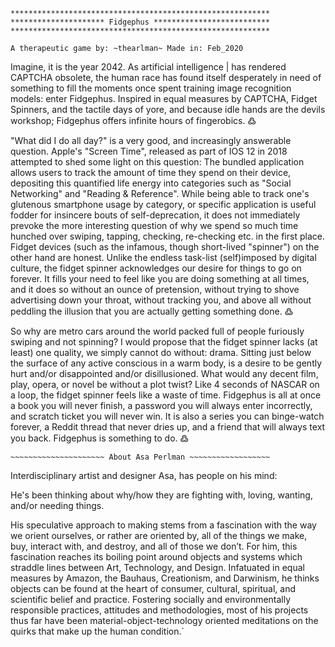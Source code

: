 ~~~~~~~~~~~~~~~~~~~~~~~~~~~~~~~~~~~~~~~~~~~~~~~~~~~~~~~~~~
**********************************************************
********************* Fidgephus **************************
**********************************************************

A therapeutic game by: ~thearlman~ Made in: Feb_2020

~~~~~~~~~~~~~~~~~~~~~~~~~~~~~~~~~~~~~~~~~~~~~~~~~~~~~~~~~~

Imagine, it is the year 2042. As artificial intelligence | has rendered CAPTCHA obsolete, the human race has found itself desperately in need of something to fill the moments once spent training image recognition models: enter Fidgephus. Inspired in equal measures by CAPTCHA, Fidget Spinners, and the tactile days of yore, and because idle hands are the devils workshop; Fidgephus offers infinite hours of fingerobics. ߷

"What did I do all day?" is a very good, and increasingly answerable question. Apple's "Screen Time", released as part of IOS 12 in 2018 attempted to shed some light on this question: The bundled application allows users to track the amount of time they spend on their device, depositing this quantified life energy into categories such as "Social Networking" and "Reading & Reference". While being able to track one's glutenous smartphone usage by category, or specific application is useful fodder for insincere bouts of self-deprecation, it does not immediately prevoke the more interesting question of why we spend so much time hunched over swiping, tapping, checking, re-checking etc. in the first place. Fidget devices (such as the infamous, though short-lived "spinner") on the other hand are honest. Unlike the endless task-list (self)imposed by digital culture, the fidget spinner acknowledges our desire for things to go on forever. It fills your need to feel like you are doing something at all times, and it does so without an ounce of pretension, without trying to shove advertising down your throat, without tracking you, and above all without peddling the illusion that you are actually getting something done. ߷

So why are metro cars around the world packed full of people furiously swiping and not spinning? I would propose that the fidget spinner lacks (at least) one quality, we simply cannot do without: drama. Sitting just below the surface of any active conscious in a warm body, is a desire to be gently hurt and/or disappointed and/or disillusioned. What would any decent film, play, opera, or novel be without a plot twist? Like 4 seconds of NASCAR on a loop, the fidget spinner feels like a waste of time. Fidgephus is all at once a book you will never finish, a password you will always enter incorrectly, and scratch ticket you will never win. It is also a series you can binge-watch forever, a Reddit thread that never dries up, and a friend that will always text you back. Fidgephus is something to do. ߷


~~~~~~~~~~~~~~~~~~~~~~~~~~~~~~~~~~~~~~~~~~~~~~~~~~~~~~~~~~
~~~~~~~~~~~~~~~~~~~~~ About Asa Perlman ~~~~~~~~~~~~~~~~~~
~~~~~~~~~~~~~~~~~~~~~~~~~~~~~~~~~~~~~~~~~~~~~~~~~~~~~~~~~~

Interdisciplinary artist and designer Asa, has people on his mind:

He's been thinking about why/how they are fighting with, loving, wanting, and/or needing things.

His speculative approach to making stems from a fascination with the way we orient ourselves, or rather are oriented by, all of the things we make, buy, interact with, and destroy, and all of those we don’t. For him, this fascination reaches its boiling point around objects and systems which straddle lines between Art, Technology, and Design. Infatuated in equal measures by Amazon, the Bauhaus, Creationism, and Darwinism, he thinks objects can be found at the heart of consumer, cultural, spiritual, and scientific belief and practice. Fostering socially and environmentally responsible practices, attitudes and methodologies, most of his projects thus far have been material-object-technology oriented meditations on the quirks that make up the human condition.`
